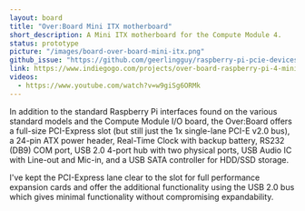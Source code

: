 ```yaml
---
layout: board
title: "Over:Board Mini ITX motherboard"
short_description: A Mini ITX motherboard for the Compute Module 4.
status: prototype
picture: "/images/board-over-board-mini-itx.png"
github_issue: "https://github.com/geerlingguy/raspberry-pi-pcie-devices/issues/25#issuecomment-755010656"
link: https://www.indiegogo.com/projects/over-board-raspberry-pi-4-mini-itx-motherboard/
videos:
  - https://www.youtube.com/watch?v=w9giSg6ORMk
---
```

In addition to the standard Raspberry Pi interfaces found on the various standard models and the Compute Module I/O board, the Over:Board offers a full-size PCI-Express slot (but still just the 1x single-lane PCI-E v2.0 bus), a 24-pin ATX power header, Real-Time Clock with backup battery, RS232 (DB9) COM port, USB 2.0 4-port hub with two physical ports, USB Audio IC with Line-out and Mic-in, and a USB SATA controller for HDD/SSD storage.

I've kept the PCI-Express lane clear to the slot for full performance expansion cards and offer the additional functionality using the USB 2.0 bus which gives minimal functionality without compromising expandability.
